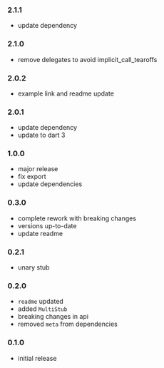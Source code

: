 ### 2.1.1
- update dependency

### 2.1.0
- remove delegates to avoid implicit_call_tearoffs

### 2.0.2
- example link and readme update

### 2.0.1
- update dependency
- update to dart 3

### 1.0.0
- major release
- fix export
- update dependencies

### 0.3.0
- complete rework with breaking changes
- versions up-to-date
- update readme

### 0.2.1
- unary stub

### 0.2.0
- `readme` updated
- added `MultiStub`
- breaking changes in api
- removed `meta` from dependencies

### 0.1.0
- initial release
